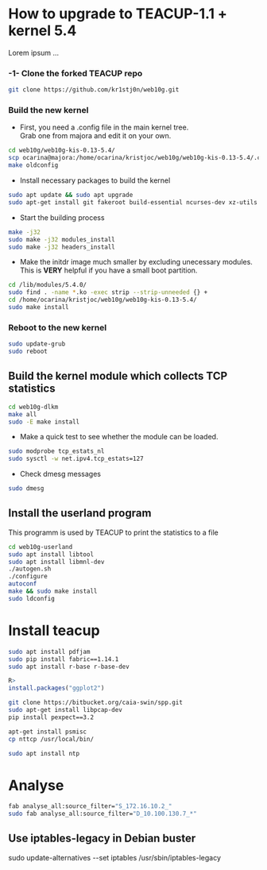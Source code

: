 # How to upgrade to TEACUP-1.1 + kernel 5.4

Lorem ipsum ...

### -1- Clone the forked TEACUP repo

```bash
git clone https://github.com/kr1stj0n/web10g.git
```

### Build the new kernel
- First, you need a .config file in the main kernel tree.<br/>
  Grab one from majora and edit it on your own.

```bash
cd web10g/web10g-kis-0.13-5.4/
scp ocarina@majora:/home/ocarina/kristjoc/web10g/web10g-kis-0.13-5.4/.config .
make oldconfig
```

- Install necessary packages to build the kernel

```bash
sudo apt update && sudo apt upgrade
sudo apt-get install git fakeroot build-essential ncurses-dev xz-utils libssl-dev bc flex libelf-dev bison
```

- Start the building process

```bash
make -j32
sudo make -j32 modules_install
sudo make -j32 headers_install
```

- Make the initdr image much smaller by excluding unecessary modules.<br/>
This is **VERY** helpful if you have a small boot partition.

```bash
cd /lib/modules/5.4.0/
sudo find . -name *.ko -exec strip --strip-unneeded {} +
cd /home/ocarina/kristjoc/web10g/web10g-kis-0.13-5.4/
sudo make install
```

### Reboot to the new kernel

```bash
sudo update-grub
sudo reboot
```

## Build the kernel module which collects TCP statistics

```bash
cd web10g-dlkm
make all
sudo -E make install
```

- Make a quick test to see whether the module can be loaded.

```bash
sudo modprobe tcp_estats_nl
sudo sysctl -w net.ipv4.tcp_estats=127
```
- Check dmesg messages

```bash
sudo dmesg
```

## Install the userland program

This programm is used by TEACUP to print the statistics to a file

```bash
cd web10g-userland
sudo apt install libtool
sudo apt install libmnl-dev
./autogen.sh
./configure
autoconf
make && sudo make install
sudo ldconfig
```

# Install teacup

```bash
sudo apt install pdfjam
sudo pip install fabric==1.14.1
sudo apt install r-base r-base-dev
```

```R
R>
install.packages("ggplot2")
```

```bash
git clone https://bitbucket.org/caia-swin/spp.git
sudo apt-get install libpcap-dev
pip install pexpect==3.2

apt-get install psmisc
cp nttcp /usr/local/bin/

sudo apt install ntp
```
# Analyse

```bash
fab analyse_all:source_filter="S_172.16.10.2_"
sudo fab analyse_all:source_filter="D_10.100.130.7_*"
```
## Use iptables-legacy in Debian buster
sudo update-alternatives --set iptables /usr/sbin/iptables-legacy
